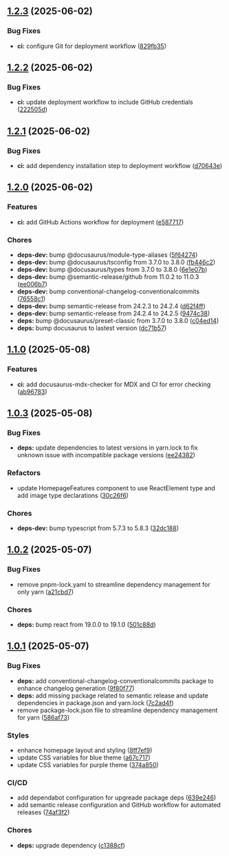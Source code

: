 ## [1.2.3](https://github.com/UmmItC/gpu-passthru/compare/v1.2.2...v1.2.3) (2025-06-02)

### Bug Fixes

* **ci:** configure Git for deployment workflow ([829fb35](https://github.com/UmmItC/gpu-passthru/commit/829fb35a0bfbea1aecfdfb98f01932033ed735f4))

## [1.2.2](https://github.com/UmmItC/gpu-passthru/compare/v1.2.1...v1.2.2) (2025-06-02)

### Bug Fixes

* **ci:** update deployment workflow to include GitHub credentials ([222505d](https://github.com/UmmItC/gpu-passthru/commit/222505d2d803c2ca157ec86d90c7da8101afa577))

## [1.2.1](https://github.com/UmmItC/gpu-passthru/compare/v1.2.0...v1.2.1) (2025-06-02)

### Bug Fixes

* **ci:** add dependency installation step to deployment workflow ([d70643e](https://github.com/UmmItC/gpu-passthru/commit/d70643e7298ffd7492480251707a4e937d2b9029))

## [1.2.0](https://github.com/UmmItC/gpu-passthru/compare/v1.1.0...v1.2.0) (2025-06-02)

### Features

* **ci:** add GitHub Actions workflow for deployment ([e587717](https://github.com/UmmItC/gpu-passthru/commit/e587717cd9f5cb6f41a30ab4d7839332aa46f271))

### Chores

* **deps-dev:** bump @docusaurus/module-type-aliases ([5f64274](https://github.com/UmmItC/gpu-passthru/commit/5f64274e749fefb251091760bfd2835e76cc62ac))
* **deps-dev:** bump @docusaurus/tsconfig from 3.7.0 to 3.8.0 ([fb446c2](https://github.com/UmmItC/gpu-passthru/commit/fb446c218cef16861b0d1d5359959e76a9568405))
* **deps-dev:** bump @docusaurus/types from 3.7.0 to 3.8.0 ([6e1e07b](https://github.com/UmmItC/gpu-passthru/commit/6e1e07b838ce201ac6fb4f1af4f7b0c170b658d2))
* **deps-dev:** bump @semantic-release/github from 11.0.2 to 11.0.3 ([ee006b7](https://github.com/UmmItC/gpu-passthru/commit/ee006b72c8a801403dc84e4833ce5308186e1151))
* **deps-dev:** bump conventional-changelog-conventionalcommits ([76558c1](https://github.com/UmmItC/gpu-passthru/commit/76558c161a0423a18c601c11457d03b484298d55))
* **deps-dev:** bump semantic-release from 24.2.3 to 24.2.4 ([d62f4ff](https://github.com/UmmItC/gpu-passthru/commit/d62f4ff50a2d582e5d6e09f46e269178d03d98da))
* **deps-dev:** bump semantic-release from 24.2.4 to 24.2.5 ([9474c38](https://github.com/UmmItC/gpu-passthru/commit/9474c380b13a03c6120b30f742c961df24ff6712))
* **deps:** bump @docusaurus/preset-classic from 3.7.0 to 3.8.0 ([c04ed14](https://github.com/UmmItC/gpu-passthru/commit/c04ed144bbc59e1ee67f72c9d71153a1f1f86765))
* **deps:** bump docusaurus to lastest version ([dc71b57](https://github.com/UmmItC/gpu-passthru/commit/dc71b57952b5af6c32ea7dbef0dfaea85d8176b4))

## [1.1.0](https://github.com/UmmItC/gpu-passthru/compare/v1.0.3...v1.1.0) (2025-05-08)

### Features

* **ci:** add docusaurus-mdx-checker for MDX and CI for error checking ([ab96783](https://github.com/UmmItC/gpu-passthru/commit/ab9678314edc66337d79320eec3e0d85e62f5f51))

## [1.0.3](https://github.com/UmmItC/gpu-passthru/compare/v1.0.2...v1.0.3) (2025-05-08)

### Bug Fixes

* **deps:** update dependencies to latest versions in yarn.lock to fix unknown issue with incompatible package versions ([ee24382](https://github.com/UmmItC/gpu-passthru/commit/ee2438272d501c672684eb3ac15ce7f75551f9e4))

### Refactors

* update HomepageFeatures component to use ReactElement type and add image type declarations ([30c26f6](https://github.com/UmmItC/gpu-passthru/commit/30c26f67fca667c1721c78c6a6497a23211e5c0f))

### Chores

* **deps-dev:** bump typescript from 5.7.3 to 5.8.3 ([32dc188](https://github.com/UmmItC/gpu-passthru/commit/32dc188c65c9c0fed2f3f796d8b1c0d935c28e6c))

## [1.0.2](https://github.com/UmmItC/gpu-passthru/compare/v1.0.1...v1.0.2) (2025-05-07)

### Bug Fixes

* remove pnpm-lock.yaml to streamline dependency management for only yarn ([a21cbd7](https://github.com/UmmItC/gpu-passthru/commit/a21cbd7d3656b0991fc88ba4c113d2491a7c4865))

### Chores

* **deps:** bump react from 19.0.0 to 19.1.0 ([501c88d](https://github.com/UmmItC/gpu-passthru/commit/501c88da96b5eeadb3f5a71dd3d98cd70b9c1b60))

## [1.0.1](https://github.com/UmmItC/gpu-passthru/compare/v1.0.0...v1.0.1) (2025-05-07)

### Bug Fixes

* **deps:** add conventional-changelog-conventionalcommits package to enhance changelog generation ([9f80f77](https://github.com/UmmItC/gpu-passthru/commit/9f80f7761b7ae36c54e83a1028c87bfa85d7375b))
* **deps:** add missing package related to semantic release and update dependencies in package.json and yarn.lock ([7c2ad4f](https://github.com/UmmItC/gpu-passthru/commit/7c2ad4f8681308573bb4cf0bd6c92f9a35b95c9a))
* remove package-lock.json file to streamline dependency management for yarn ([586af73](https://github.com/UmmItC/gpu-passthru/commit/586af73f961e1a92b0c1ee1b538289fb5d1fab0b))

### Styles

* enhance homepage layout and styling ([8ff7ef9](https://github.com/UmmItC/gpu-passthru/commit/8ff7ef94bcb0d805b571bebc3a456d82f1cd3dfa))
* update CSS variables for blue theme ([a67c717](https://github.com/UmmItC/gpu-passthru/commit/a67c7179a9dfe8c56a9505f5e36db9b64d0c78db))
* update CSS variables for purple theme ([374a850](https://github.com/UmmItC/gpu-passthru/commit/374a8503387410ed19ba03921a854c83b108854e))

### CI/CD

* add dependabot configuration for upgreade package deps ([639e246](https://github.com/UmmItC/gpu-passthru/commit/639e246c233a3ebafed9eda7bd5de8a86d758f35))
* add semantic release configuration and GitHub workflow for automated releases ([74af3f2](https://github.com/UmmItC/gpu-passthru/commit/74af3f2e6359d0fa1f91eeb003ab10c1b3bdf8a8))

### Chores

* **deps:** upgrade dependency ([c1388cf](https://github.com/UmmItC/gpu-passthru/commit/c1388cfb5b70a9013861aef00efb80d2ee679db1))
